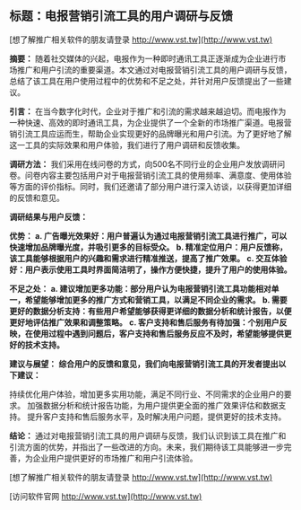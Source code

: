 ## **标题：电报营销引流工具的用户调研与反馈**

[想了解推广相关软件的朋友请登录 http://www.vst.tw](http://www.vst.tw)

**摘要：**
随着社交媒体的兴起，电报作为一种即时通讯工具正逐渐成为企业进行市场推广和用户引流的重要渠道。本文通过对电报营销引流工具的用户调研与反馈，总结了该工具在用户使用过程中的优势和不足之处，并针对用户反馈提出了一些建议。

**引言：**
在当今数字化时代，企业对于推广和引流的需求越来越迫切。而电报作为一种快速、高效的即时通讯工具，为企业提供了一个全新的市场推广渠道。电报营销引流工具应运而生，帮助企业实现更好的品牌曝光和用户引流。为了更好地了解这一工具的实际效果和用户体验，我们进行了用户调研和反馈收集。

**调研方法：**
我们采用在线问卷的方式，向500名不同行业的企业用户发放调研问卷。问卷内容主要包括用户对于电报营销引流工具的使用频率、满意度、使用体验等方面的评价指标。同时，我们还邀请了部分用户进行深入访谈，以获得更加详细的反馈和意见。

**调研结果与用户反馈：**

**优势：**
**a. 广告曝光效果好：用户普遍认为通过电报营销引流工具进行推广，可以快速增加品牌曝光度，并吸引更多的目标受众。**
**b. 精准定位用户：用户反馈称，该工具能够根据用户的兴趣和需求进行精准推送，提高了推广效果。**
**c. 交互体验好：用户表示使用工具时界面简洁明了，操作方便快捷，提升了用户的使用体验。**

**不足之处：**
**a. 建议增加更多功能：部分用户认为电报营销引流工具功能相对单一，希望能够增加更多的推广方式和营销工具，以满足不同企业的需求。**
**b. 需要更好的数据分析支持：有些用户希望能够获得更详细的数据分析和统计报告，以便更好地评估推广效果和调整策略。**
**c. 客户支持和售后服务有待加强：个别用户反映，在使用过程中遇到问题后，客户支持和售后服务反应不及时，希望能够提供更好的技术支持。**

**建议与展望：**
**综合用户的反馈和意见，我们向电报营销引流工具的开发者提出以下建议：**

持续优化用户体验，增加更多实用功能，满足不同行业、不同需求的企业用户的要求。
加强数据分析和统计报告功能，为用户提供更全面的推广效果评估和数据支持。
提升客户支持和售后服务水平，及时解决用户问题，提供更好的技术支持。

**结论：**
通过对电报营销引流工具的用户调研与反馈，我们认识到该工具在推广和引流方面的优势，并指出了一些改进的方向。未来，我们期待该工具能够进一步完善，为企业用户提供更好的市场推广和用户引流体验。

[想了解推广相关软件的朋友请登录 http://www.vst.tw](http://www.vst.tw)


[访问软件官网 http://www.vst.tw](http://www.vst.tw)
